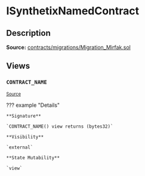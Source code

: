 # ISynthetixNamedContract

## Description

**Source:** [contracts/migrations/Migration_Mirfak.sol](https://github.com/Synthetixio/synthetix/tree/v2.56.0-alpha/contracts/migrations/Migration_Mirfak.sol)

## Views

### `CONTRACT_NAME`

<sub>[Source](https://github.com/Synthetixio/synthetix/tree/v2.56.0-alpha/contracts/migrations/Migration_Mirfak.sol#L31)</sub>

??? example "Details"

    **Signature**

    `CONTRACT_NAME() view returns (bytes32)`

    **Visibility**

    `external`

    **State Mutability**

    `view`
